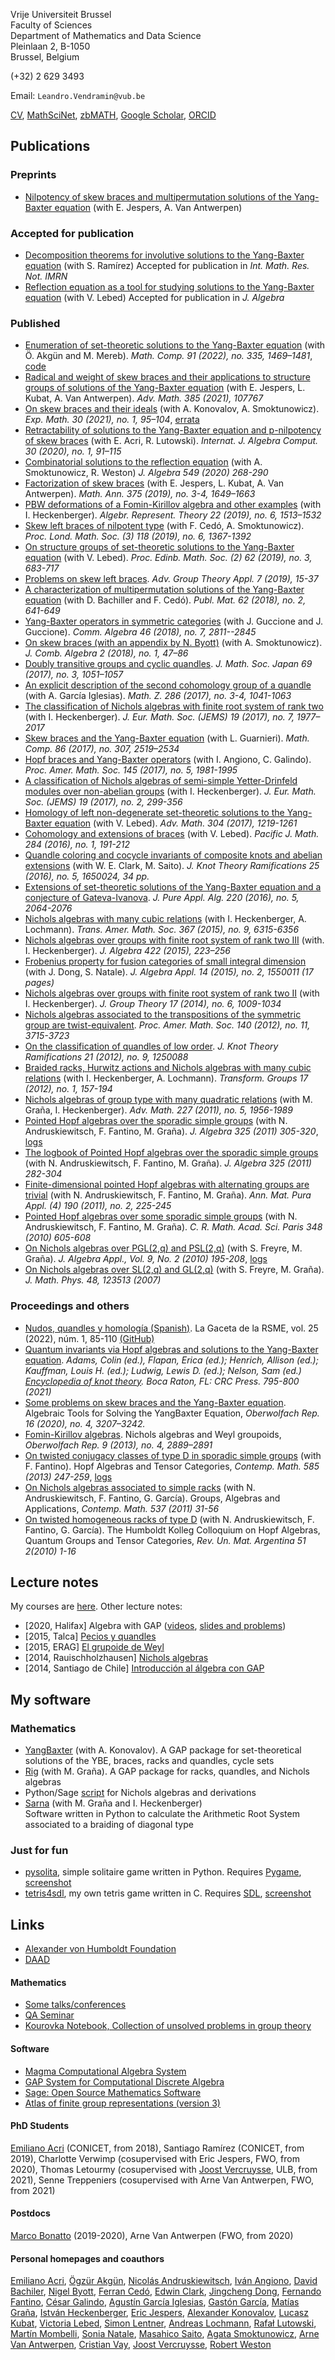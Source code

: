 Vrije Universiteit Brussel  
Faculty of Sciences  
Department of Mathematics and Data Science  
Pleinlaan 2, B-1050  
Brussel, Belgium

 (+32) 2 629 3493

<!--
IMAS-Departamento de Matem&aacute;tica  
Facultad de Ciencias Exactas y Naturales  
Universidad de Buenos Aires  
(1428) Pabell&oacute;n I, Ciudad Universitaria  
Buenos Aires, Argentina  

(+5411) 5285-7616  
(+5411) 5285-7400 #57616-->

Email: `Leandro.Vendramin@vub.be`
<!--Email: `lvendramin@dm.uba.ar`-->

[CV](files/CV.pdf), [MathSciNet](https://mathscinet.ams.org/mathscinet/MRAuthorID/829575), [zbMATH](https://www.zbmath.org/authors/?q=ai%3Avendramin.leandro), [Google Scholar](https://scholar.google.com/citations?user=vzjR8TgAAAAJ), [ORCID](https://orcid.org/0000-0003-0954-7785)

## Publications

### Preprints

* [Nilpotency of skew braces and multipermutation solutions of the
  Yang-Baxter equation](http://arxiv.org/abs/2205.01572) (with E. Jespers, A. Van Antwerpen)

### Accepted for publication

* [Decomposition theorems for involutive solutions to the Yang-Baxter
  equation](http://arxiv.org/abs/2101.04239) (with S. Ramírez) Accepted for publication in _Int. Math. Res. Not. IMRN_
* [Reflection equation as a tool for studying solutions to the Yang-Baxter equation](https://arxiv.org/abs/2008.01752) (with V. Lebed) Accepted for publication in _J. Algebra_

### Published

* [Enumeration of set-theoretic solutions to the Yang-Baxter equation](https://arxiv.org/abs/2008.04483) (with Ö. Akgün and M. Mereb). _Math. Comp. 91 (2022), no. 335, 1469–1481_, [code](https://zenodo.org/badge/latestdoi/283301509)
* [Radical and weight of skew braces and their applications to structure groups of solutions of the Yang-Baxter equation](https://arxiv.org/abs/2001.10967) (with E. Jespers, L. Kubat, A. Van Antwerpen). _Adv. Math. 385 (2021), 107767_
* [On skew braces and their ideals](https://arxiv.org/abs/1804.04106) (with A. Konovalov, A. Smoktunowicz). _Exp. Math. 30 (2021), no. 1, 95–104_, [errata](https://doi.org/10.1080/10586458.2021.1980466)
* [Retractability of solutions to the Yang-Baxter equation and p-nilpotency of skew braces](https://arxiv.org/abs/1904.11657) (with E. Acri, R. Lutowski). _Internat. J. Algebra Comput. 30 (2020), no. 1, 91–115_  
* [Combinatorial solutions to the reflection equation](https://arxiv.org/abs/1810.03341) (with A. Smoktunowicz, R. Weston) _J. Algebra 549 (2020) 268-290_
* [Factorization of skew braces](http://arxiv.org/abs/1905.05886) (with E. Jespers, L. Kubat, A. Van Antwerpen). _Math. Ann. 375 (2019), no. 3-4, 1649–1663_
* [PBW deformations of a Fomin-Kirillov algebra and other examples](http://arxiv.org/abs/1703.10632) (with I. Heckenberger). _Algebr. Represent. Theory 22 (2019), no. 6, 1513–1532_
* [Skew left braces of nilpotent type](https://arxiv.org/abs/1806.01127) (with F. Cedó, A. Smoktunowicz). _Proc. Lond. Math. Soc. (3) 118 (2019), no. 6, 1367-1392_
* [On structure groups of set-theoretic solutions to the Yang-Baxter equation](http://arxiv.org/abs/1707.00633) (with V. Lebed). _Proc. Edinb. Math. Soc. (2) 62 (2019), no. 3, 683-717_
* [Problems on skew left braces](https://arxiv.org/abs/1807.06411). _Adv. Group Theory Appl. 7 (2019), 15-37_
* [A characterization of multipermutation solutions of the Yang-Baxter equation](http://arxiv.org/abs/1701.09109) (with D. Bachiller and F. Cedó). _Publ. Mat. 62 (2018), no. 2, 641-649_
* [Yang-Baxter operators in symmetric categories](http://arxiv.org/abs/1610.05999) (with J. Guccione and J. Guccione). _Comm. Algebra 46 (2018), no. 7, 2811--2845_
* [On skew braces (with an appendix by N. Byott)](http://arxiv.org/abs/1705.06958) (with A. Smoktunowicz). _J. Comb. Algebra 2 (2018), no. 1, 47–86_
* [Doubly transitive groups and cyclic quandles](http://arxiv.org/abs/1401.4574). _J. Math. Soc. Japan 69 (2017), no. 3, 1051–1057_
* [An explicit description of the second cohomology group of a quandle](http://arxiv.org/abs/1512.01262) (with A. García Iglesias). _Math. Z. 286 (2017), no. 3-4, 1041-1063_
* [The classification of Nichols algebras with finite root system of rank two](http://arxiv.org/abs/1311.2881) (with I. Heckenberger). _J. Eur. Math. Soc. (JEMS) 19 (2017), no. 7, 1977–2017_
* [Skew braces and the Yang-Baxter equation](http://arxiv.org/abs/1511.03171) (with L. Guarnieri). _Math. Comp. 86 (2017), no. 307, 2519–2534_
* [Hopf braces and Yang-Baxter operators](http://arxiv.org/abs/1604.02098) (with I. Angiono, C. Galindo). _Proc. Amer. Math. Soc. 145 (2017), no. 5, 1981-1995_
* [A classification of Nichols algebras of semi-simple Yetter-Drinfeld modules over non-abelian groups](http://arxiv.org/abs/1412.0857) (with I. Heckenberger). _J. Eur. Math. Soc. (JEMS) 19 (2017), no. 2, 299-356_
* [Homology of left non-degenerate set-theoretic solutions to the Yang-Baxter equation](http://arxiv.org/abs/1509.07067) (with V. Lebed). _Adv. Math. 304 (2017), 1219-1261_
* [Cohomology and extensions of braces](http://arxiv.org/abs/1601.01633) (with V. Lebed). _Pacific J. Math. 284 (2016), no. 1, 191-212_
* [Quandle coloring and cocycle invariants of composite knots and abelian extensions](http://arxiv.org/abs/1407.5803) (with W. E. Clark, M. Saito). _J. Knot Theory Ramifications 25 (2016), no. 5, 1650024, 34 pp._
* [Extensions of set-theoretic solutions of the Yang-Baxter equation and a conjecture of Gateva-Ivanova](http://arxiv.org/abs/1502.00790). _J. Pure Appl. Alg. 220 (2016), no. 5, 2064-2076_
* [Nichols algebras with many cubic relations](http://arxiv.org/abs/1212.4330) (with I. Heckenberger, A. Lochmann). _Trans. Amer. Math. Soc. 367 (2015), no. 9, 6315-6356_
* [Nichols algebras over groups with finite root system of rank two III](http://arxiv.org/abs/1309.4634) (with. I. Heckenberger). _J. Algebra 422 (2015), 223–256_
* [Frobenius property for fusion categories of small integral dimension](http://arxiv.org/abs/1209.1726) (with J. Dong, S. Natale). _J. Algebra Appl. 14 (2015), no. 2, 1550011 (17 pages)_
* [Nichols algebras over groups with finite root system of rank two II](http://arxiv.org/abs/1302.0213) (with I. Heckenberger). _J. Group Theory 17 (2014), no. 6, 1009-1034_
* [Nichols algebras associated to the transpositions of the symmetric group are twist-equivalent](http://arxiv.org/abs/1011.5267). _Proc. Amer. Math. Soc. 140 (2012), no. 11, 3715-3723_
* [On the classification of quandles of low order](http://arxiv.org/abs/1105.5341). _J. Knot Theory Ramifications 21 (2012), no. 9, 1250088_
* [Braided racks, Hurwitz actions and Nichols algebras with many cubic relations](http://arxiv.org/abs/1103.4526) (with I. Heckenberger, A. Lochmann). _Transform. Groups 17 (2012), no. 1, 157-194_
* [Nichols algebras of group type with many quadratic relations](http://arxiv.org/abs/1004.3723) (with M. Graña, I. Heckenberger). _Adv. Math. 227 (2011), no. 5, 1956-1989_
* [Pointed Hopf algebras over the sporadic simple groups](http://arxiv.org/abs/1001.1108) (with N. Andruskiewitsch, F. Fantino, M. Graña). _J. Algebra 325 (2011) 305-320_, [logs](logs/JAlgebra2011.tar.bz2)  
* [The logbook of Pointed Hopf algebras over the sporadic simple groups](http://arxiv.org/abs/1001.1113) (with N. Andruskiewitsch, F. Fantino, M. Graña). _J. Algebra 325 (2011) 282-304_
* [Finite-dimensional pointed Hopf algebras with alternating groups are trivial](http://arxiv.org/abs/0812.4628) (with N. Andruskiewitsch, F. Fantino, M. Graña). _Ann. Mat. Pura Appl. (4) 190 (2011), no. 2, 225-245_
* [Pointed Hopf algebras over some sporadic simple groups](http://arxiv.org/abs/0906.1352) (with N. Andruskiewitsch, F. Fantino, M. Graña). _C. R. Math. Acad. Sci. Paris 348 (2010) 605-608_
* [On Nichols algebras over PGL(2,q) and PSL(2,q)](http://arXiv.org/abs/0802.2567) (with S. Freyre, M. Graña). _J. Algebra Appl., Vol. 9, No. 2 (2010) 195-208_, [logs](logs/JAA2010.tar.bz2)
* [On Nichols algebras over SL(2,q) and GL(2,q)](http://arXiv.org/abs/math/0703498) (with S. Freyre, M. Graña). _J. Math. Phys. 48, 123513 (2007)_

### Proceedings and others

* [Nudos, quandles y homología (Spanish)](https://github.com/vendramin/nudos/raw/main/nudos.pdf). La Gaceta de la RSME, vol. 25 (2022), núm. 1, 85-110 [(GitHub)](https://github.com/vendramin/nudos)
* [Quantum invariants via Hopf algebras and solutions to the Yang-Baxter equation](https://arxiv.org/abs/1811.09345). _Adams, Colin (ed.), Flapan, Erica (ed.); Henrich, Allison (ed.); Kauffman, Louis H. (ed.); Ludwig, Lewis D. (ed.); Nelson, Sam (ed.) [Encyclopedia of knot theory](https://www.zbmath.org/?q=an%3A1468.57001). Boca Raton, FL: CRC Press. 795-800 (2021)_
* [Some problems on skew braces and the Yang-Baxter equation](https://doi.org/10.4171/owr/2019/51). Algebraic Tools for Solving the YangBaxter Equation, _Oberwolfach Rep. 16 (2020), no. 4, 3207–3242._
* [Fomin-Kirillov algebras](http://arxiv.org/abs/1210.5423). Nichols algebras and Weyl groupoids, _Oberwolfach Rep. 9 (2013), no. 4, 2889–2891_
* [On twisted conjugacy classes of type D in sporadic simple groups](http://arxiv.org/abs/1107.0310) (with F. Fantino). Hopf Algebras and Tensor Categories, _Contemp. Math. 585 (2013) 247-259_, [logs](logs/CONM2013.tar.bz2)
* [On Nichols algebras associated to simple racks](http://arxiv.org/abs/1006.5727) (with N. Andruskiewitsch, F. Fantino, G. García). Groups, Algebras and Applications, _Contemp. Math. 537 (2011) 31-56_
* [On twisted homogeneous racks of type D](http://arxiv.org/abs/1007.1739) (with N. Andruskiewitsch, F. Fantino, G. García). The Humboldt Kolleg Colloquium on Hopf Algebras, Quantum Groups and Tensor Categories, _Rev. Un. Mat. Argentina 51 2(2010) 1-16_

## Lecture notes

My courses are [here](notes.md). Other lecture notes:
*   [2020, Halifax] Algebra with GAP ([videos](http://www.mathstat.dal.ca/~selinger/minicourse-gap/), [slides and problems](notes/dalhousi.tar.gz))
*   [2015, Talca] [Pecios y quandles](notes/talca2015.pdf)
*   [2015, ERAG] [El grupoide de Weyl](notes/erag2015.pdf)
*   [2014, Rauischholzhausen] [Nichols algebras](notes/rauischholzhausen2014.pdf)
*   [2014, Santiago de Chile] [Introducción al álgebra con GAP](notes/GAP.pdf)

## My software

### Mathematics

*   [YangBaxter](http://gap-packages.github.io/YangBaxter/) (with A. Konovalov). A GAP package for set-theoretical solutions of the YBE, braces, racks and quandles, cycle sets
*   [Rig](http://github.com/vendramin/rig) (with M. Graña). A GAP package for racks, quandles, and Nichols algebras  
*   Python/Sage [script](files/der.tar.bz2) for Nichols algebras and derivations  
*   [Sarna](http://github.com/vendramin/sarna) (with M. Graña and I. Heckenberger)  
    Software written in Python to calculate the Arithmetic Root System associated to a braiding of diagonal type  

### Just for fun

*   [pysolita](http://github.com/vendramin/pysolita), simple solitaire game written in Python. Requires [Pygame](http://www.pygame.org), [screenshot](files/pysolita.jpg)
*   [tetris4sdl](http://github.com/vendramin/tetris4sdl), my own tetris game written in C. Requires [SDL](http://libsdl.org), [screenshot](files/tetris4sdl.jpg)

## Links

*   [Alexander von Humboldt Foundation](https://www.humboldt-foundation.de/en/)
*   [DAAD](http://www.daad.org.ar)

#### Mathematics

*   [Some talks/conferences](conferences.md)
*   [QA Seminar](qa.md)
*   [Kourovka Notebook, Collection of unsolved problems in group theory](https://kourovka-notebook.org/)

#### Software

*   [Magma Computational Algebra System](http://magma.maths.usyd.edu.au/magma/)
*   [GAP System for Computational Discrete Algebra](http://www.gap-system.org/)
*   [Sage: Open Source Mathematics Software](http://www.sagemath.org/)
*   [Atlas of finite group representations (version 3)](http://brauer.maths.qmul.ac.uk/Atlas/v3/)

#### PhD Students

[Emiliano Acri](http://mate.dm.uba.ar/~eacri) (CONICET, from 2018), Santiago Ramírez (CONICET, from 2019), Charlotte Verwimp (cosupervised with Eric Jespers, FWO, from 2020), Thomas Letourmy (cosupervised with [Joost Vercruysse](http://homepages.ulb.ac.be/~jvercruy/), ULB, from 2021), Senne Treppeniers (cosupervised with Arne Van Antwerpen, FWO, from 2021)

#### Postdocs

[Marco Bonatto](https://marcobonatto87.wixsite.com/mb87) (2019-2020), Arne Van Antwerpen (FWO, from 2020)

#### Personal homepages and coauthors

[Emiliano Acri](http://mate.dm.uba.ar/~eacri/), [Ögzür Akgün](https://ozgurakgun.github.io), [Nicolás Andruskiewitsch](http://www.famaf.unc.edu.ar/~andrus/), [Iván Angiono](https://www.famaf.unc.edu.ar/~angiono/), [David Bachiler](https://www.researchgate.net/profile/David_Bachiller), [Nigel Byott](http://emps.exeter.ac.uk/mathematics/staff/NPByott), [Ferran Cedó](https://www.researchgate.net/profile/Ferran_Cedo), [Edwin Clark](http://shell.cas.usf.edu/~wclark/), [Jingcheng Dong](https://www.researchgate.net/profile/Jingcheng_Dong), [Fernando Fantino](http://www.mate.uncor.edu/~fantino/), [César Galindo](https://sites.google.com/site/neyitgalindo/), [Agustín García Iglesias](https://www.famaf.unc.edu.ar/~aigarcia/), [Gastón García](http://www.mate.unlp.edu.ar/~ggarcia/), [Matías Graña](http://mate.dm.uba.ar/~matiasg/), [István Heckenberger](http://www.mathematik.uni-marburg.de/~heckenberger/), [Eric Jespers](http://homepages.vub.ac.be/~efjesper/), [Alexander Konovalov](https://alexk.host.cs.st-andrews.ac.uk), [Lucasz Kubat](https://we.vub.ac.be/en/lukasz-kubat), [Victoria Lebed](https://lebed.users.lmno.cnrs.fr), [Simon Lentner](http://simon.lentner.net/), [Andreas Lochmann](http://www.mathematik.uni-marburg.de/~lochmann/), [Rafał Lutowski](https://mat.ug.edu.pl/~rlutowsk/), [Martín Mombelli](http://www.famaf.unc.edu.ar/~mombelli/), [Sonia Natale](http://www.famaf.unc.edu.ar/~natale/), [Masahico Saito](http://shell.cas.usf.edu/~saito/), [Agata Smoktunowicz](http://www.maths.ed.ac.uk/school-of-mathematics/people?person=67), [Arne Van Antwerpen](http://we.vub.ac.be/nl/arne-van-antwerpen), [Cristian Vay](http://www.famaf.unc.edu.ar/~vay/), 
[Joost Vercruysse](http://homepages.ulb.ac.be/~jvercruy/), [Robert Weston](http://www.macs.hw.ac.uk/~robertw/)

